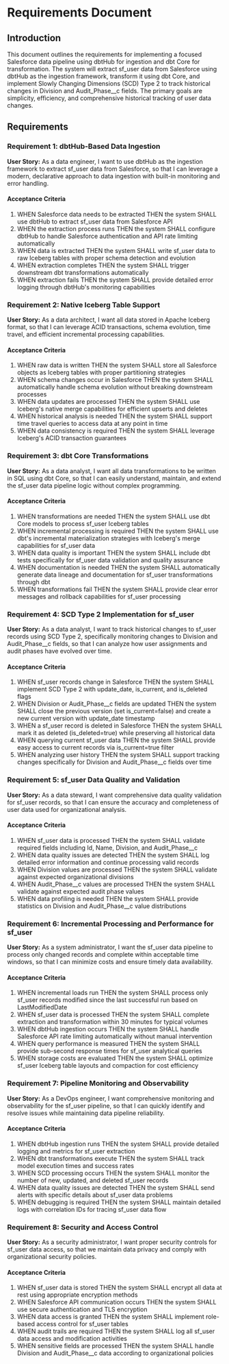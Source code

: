 # Requirements Document

## Introduction

This document outlines the requirements for implementing a focused Salesforce data pipeline using dbtHub for ingestion and dbt Core for transformation. The system will extract sf_user data from Salesforce using dbtHub as the ingestion framework, transform it using dbt Core, and implement Slowly Changing Dimensions (SCD) Type 2 to track historical changes in Division and Audit_Phase__c fields. The primary goals are simplicity, efficiency, and comprehensive historical tracking of user data changes.

## Requirements

### Requirement 1: dbtHub-Based Data Ingestion

**User Story:** As a data engineer, I want to use dbtHub as the ingestion framework to extract sf_user data from Salesforce, so that I can leverage a modern, declarative approach to data ingestion with built-in monitoring and error handling.

#### Acceptance Criteria

1. WHEN Salesforce data needs to be extracted THEN the system SHALL use dbtHub to extract sf_user data from Salesforce API
2. WHEN the extraction process runs THEN the system SHALL configure dbtHub to handle Salesforce authentication and API rate limiting automatically
3. WHEN data is extracted THEN the system SHALL write sf_user data to raw Iceberg tables with proper schema detection and evolution
4. WHEN extraction completes THEN the system SHALL trigger downstream dbt transformations automatically
5. WHEN extraction fails THEN the system SHALL provide detailed error logging through dbtHub's monitoring capabilities

### Requirement 2: Native Iceberg Table Support

**User Story:** As a data architect, I want all data stored in Apache Iceberg format, so that I can leverage ACID transactions, schema evolution, time travel, and efficient incremental processing capabilities.

#### Acceptance Criteria

1. WHEN raw data is written THEN the system SHALL store all Salesforce objects as Iceberg tables with proper partitioning strategies
2. WHEN schema changes occur in Salesforce THEN the system SHALL automatically handle schema evolution without breaking downstream processes
3. WHEN data updates are processed THEN the system SHALL use Iceberg's native merge capabilities for efficient upserts and deletes
4. WHEN historical analysis is needed THEN the system SHALL support time travel queries to access data at any point in time
5. WHEN data consistency is required THEN the system SHALL leverage Iceberg's ACID transaction guarantees

### Requirement 3: dbt Core Transformations

**User Story:** As a data analyst, I want all data transformations to be written in SQL using dbt Core, so that I can easily understand, maintain, and extend the sf_user data pipeline logic without complex programming.

#### Acceptance Criteria

1. WHEN transformations are needed THEN the system SHALL use dbt Core models to process sf_user Iceberg tables
2. WHEN incremental processing is required THEN the system SHALL use dbt's incremental materialization strategies with Iceberg's merge capabilities for sf_user data
3. WHEN data quality is important THEN the system SHALL include dbt tests specifically for sf_user data validation and quality assurance
4. WHEN documentation is needed THEN the system SHALL automatically generate data lineage and documentation for sf_user transformations through dbt
5. WHEN transformations fail THEN the system SHALL provide clear error messages and rollback capabilities for sf_user processing

### Requirement 4: SCD Type 2 Implementation for sf_user

**User Story:** As a data analyst, I want to track historical changes to sf_user records using SCD Type 2, specifically monitoring changes to Division and Audit_Phase__c fields, so that I can analyze how user assignments and audit phases have evolved over time.

#### Acceptance Criteria

1. WHEN sf_user records change in Salesforce THEN the system SHALL implement SCD Type 2 with update_date, is_current, and is_deleted flags
2. WHEN Division or Audit_Phase__c fields are updated THEN the system SHALL close the previous version (set is_current=false) and create a new current version with update_date timestamp
3. WHEN a sf_user record is deleted in Salesforce THEN the system SHALL mark it as deleted (is_deleted=true) while preserving all historical data
4. WHEN querying current sf_user data THEN the system SHALL provide easy access to current records via is_current=true filter
5. WHEN analyzing user history THEN the system SHALL support tracking changes specifically for Division and Audit_Phase__c fields over time

### Requirement 5: sf_user Data Quality and Validation

**User Story:** As a data steward, I want comprehensive data quality validation for sf_user records, so that I can ensure the accuracy and completeness of user data used for organizational analysis.

#### Acceptance Criteria

1. WHEN sf_user data is processed THEN the system SHALL validate required fields including Id, Name, Division, and Audit_Phase__c
2. WHEN data quality issues are detected THEN the system SHALL log detailed error information and continue processing valid records
3. WHEN Division values are processed THEN the system SHALL validate against expected organizational divisions
4. WHEN Audit_Phase__c values are processed THEN the system SHALL validate against expected audit phase values
5. WHEN data profiling is needed THEN the system SHALL provide statistics on Division and Audit_Phase__c value distributions

### Requirement 6: Incremental Processing and Performance for sf_user

**User Story:** As a system administrator, I want the sf_user data pipeline to process only changed records and complete within acceptable time windows, so that I can minimize costs and ensure timely data availability.

#### Acceptance Criteria

1. WHEN incremental loads run THEN the system SHALL process only sf_user records modified since the last successful run based on LastModifiedDate
2. WHEN sf_user data is processed THEN the system SHALL complete extraction and transformation within 30 minutes for typical volumes
3. WHEN dbtHub ingestion occurs THEN the system SHALL handle Salesforce API rate limiting automatically without manual intervention
4. WHEN query performance is measured THEN the system SHALL provide sub-second response times for sf_user analytical queries
5. WHEN storage costs are evaluated THEN the system SHALL optimize sf_user Iceberg table layouts and compaction for cost efficiency

### Requirement 7: Pipeline Monitoring and Observability

**User Story:** As a DevOps engineer, I want comprehensive monitoring and observability for the sf_user pipeline, so that I can quickly identify and resolve issues while maintaining data pipeline reliability.

#### Acceptance Criteria

1. WHEN dbtHub ingestion runs THEN the system SHALL provide detailed logging and metrics for sf_user extraction
2. WHEN dbt transformations execute THEN the system SHALL track model execution times and success rates
3. WHEN SCD processing occurs THEN the system SHALL monitor the number of new, updated, and deleted sf_user records
4. WHEN data quality issues are detected THEN the system SHALL send alerts with specific details about sf_user data problems
5. WHEN debugging is required THEN the system SHALL maintain detailed logs with correlation IDs for tracing sf_user data flow

### Requirement 8: Security and Access Control

**User Story:** As a security administrator, I want proper security controls for sf_user data access, so that we maintain data privacy and comply with organizational security policies.

#### Acceptance Criteria

1. WHEN sf_user data is stored THEN the system SHALL encrypt all data at rest using appropriate encryption methods
2. WHEN Salesforce API communication occurs THEN the system SHALL use secure authentication and TLS encryption
3. WHEN data access is granted THEN the system SHALL implement role-based access control for sf_user tables
4. WHEN audit trails are required THEN the system SHALL log all sf_user data access and modification activities
5. WHEN sensitive fields are processed THEN the system SHALL handle Division and Audit_Phase__c data according to organizational policies